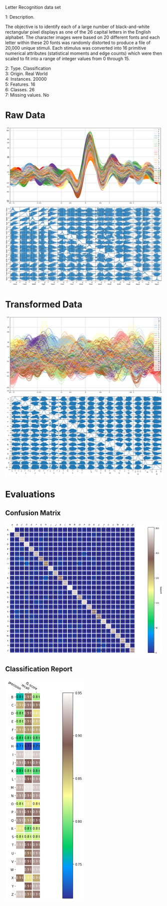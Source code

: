 Letter Recognition data set

1: Description.

The objective is to identify each of a large number of black-and-white rectangular pixel displays as one of the 26 capital letters in the English alphabet. The character images were based on 20 different fonts and each letter within these 20 fonts was randomly distorted to produce a file of 20,000 unique stimuli. Each stimulus was converted into 16 primitive numerical attributes (statistical moments and edge counts) which were then scaled to fit into a range of integer values from 0 through 15.

2: Type.			Classification	  
3: Origin.			Real World  
4: Instances.		20000  
5: Features.		16  
6: Classes.			26	  
7: Missing values.	No  


# Raw Data
![andrews_curves raw data](Visual/load_andrews_curves.png)
![scatter matrix raw](Visual/load_scatter_matrix.png)

# Transformed Data
![andrews_curves transformed data](Visual/transform_andrews_curves.png)
![scatter matrix transformed data](Visual/transform_scatter_matrix.png)

# Evaluations
## Confusion Matrix
![consfusion matrix](Visual/train_confusion_matrix.png) 
## Classification Report
![classification report](Visual/train_class_report.png)
